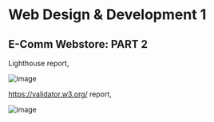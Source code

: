 # Web Design & Development 1
## E-Comm Webstore: PART 2

Lighthouse report,

![image](https://user-images.githubusercontent.com/17617465/116829055-b9fd3c80-ab70-11eb-8a3f-68b564a6e76c.png)


https://validator.w3.org/ report,

![image](https://user-images.githubusercontent.com/17617465/116829186-4f003580-ab71-11eb-8f8b-b5033211c4cd.png)
